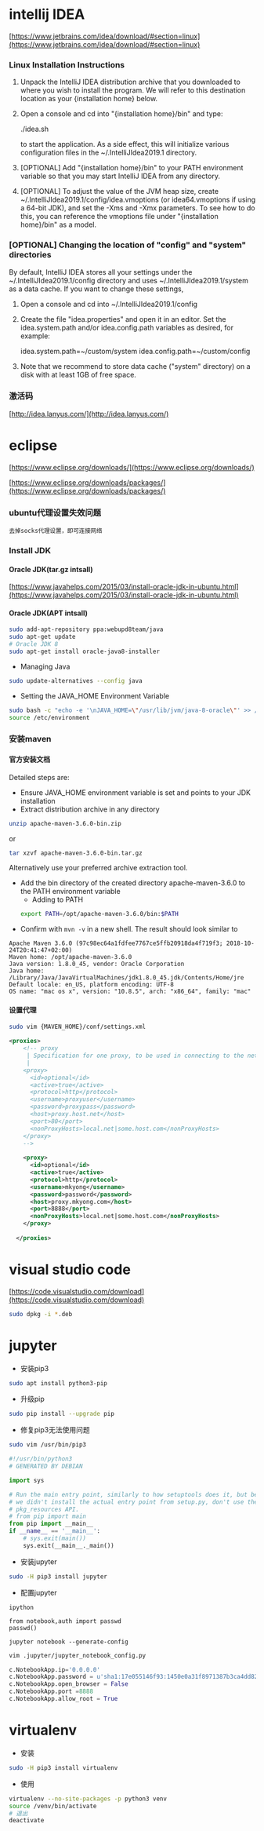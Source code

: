 # intellij IDEA

[https://www.jetbrains.com/idea/download/#section=linux](https://www.jetbrains.com/idea/download/#section=linux)

 ### Linux Installation Instructions
  1. Unpack the IntelliJ IDEA distribution archive that you downloaded to
     where you wish to install the program. We will refer to this destination
     location as your {installation home} below.

  2. Open a console and cd into "{installation home}/bin" and type:

       ./idea.sh

     to start the application. As a side effect, this will initialize various
     configuration files in the ~/.IntelliJIdea2019.1 directory.

  3. [OPTIONAL] Add "{installation home}/bin" to your PATH environment
     variable so that you may start IntelliJ IDEA from any directory.

  4. [OPTIONAL] To adjust the value of the JVM heap size, create
      ~/.IntelliJIdea2019.1/config/idea.vmoptions (or idea64.vmoptions
      if using a 64-bit JDK), and set the -Xms and -Xmx parameters. To see how
      to do this, you can reference the vmoptions file under
      "{installation home}/bin" as a model.

 ### [OPTIONAL] Changing the location of "config" and "system" directories
  By default, IntelliJ IDEA stores all your settings under the ~/.IntelliJIdea2019.1/config
  directory and uses ~/.IntelliJIdea2019.1/system as a data cache.
  If you want to change these settings,

  1. Open a console and cd into ~/.IntelliJIdea2019.1/config

  2. Create the file "idea.properties" and open it in an editor. Set the
     idea.system.path and/or idea.config.path variables as desired, for
     example:

     idea.system.path=~/custom/system
     idea.config.path=~/custom/config

  3. Note that we recommend to store data cache ("system" directory) on a disk
     with at least 1GB of free space.
     
### 激活码
[http://idea.lanyus.com/](http://idea.lanyus.com/)

### 

# eclipse

[https://www.eclipse.org/downloads/](https://www.eclipse.org/downloads/)

[https://www.eclipse.org/downloads/packages/](https://www.eclipse.org/downloads/packages/)

### ubuntu代理设置失效问题
`去掉socks代理设置，即可连接网络`

### Install JDK 
#### Oracle JDK(tar.gz intsall)
[https://www.javahelps.com/2015/03/install-oracle-jdk-in-ubuntu.html](https://www.javahelps.com/2015/03/install-oracle-jdk-in-ubuntu.html)

#### Oracle JDK(APT intsall)
```bash
sudo add-apt-repository ppa:webupd8team/java
sudo apt-get update
# Oracle JDK 8
sudo apt-get install oracle-java8-installer
```
- Managing Java
```bash
sudo update-alternatives --config java
```
- Setting the JAVA_HOME Environment Variable
```bash
sudo bash -c "echo -e '\nJAVA_HOME=\"/usr/lib/jvm/java-8-oracle\"' >> /etc/environment"
source /etc/environment
```
### 安装maven
#### 官方安装文档
Detailed steps are:

-   Ensure  JAVA_HOME  environment variable is set and points to your JDK installation
-   Extract distribution archive in any directory
```bash
unzip apache-maven-3.6.0-bin.zip
```
or
```bash
tar xzvf apache-maven-3.6.0-bin.tar.gz
```
Alternatively use your preferred archive extraction tool.

-   Add the  bin  directory of the created directory  apache-maven-3.6.0  to the  PATH  environment variable
	-   Adding to  PATH
	```bash
	export PATH=/opt/apache-maven-3.6.0/bin:$PATH
	```
-   Confirm with  `mvn -v`  in a new shell. The result should look similar to
```
Apache Maven 3.6.0 (97c98ec64a1fdfee7767ce5ffb20918da4f719f3; 2018-10-24T20:41:47+02:00)
Maven home: /opt/apache-maven-3.6.0
Java version: 1.8.0_45, vendor: Oracle Corporation
Java home: /Library/Java/JavaVirtualMachines/jdk1.8.0_45.jdk/Contents/Home/jre
Default locale: en_US, platform encoding: UTF-8
OS name: "mac os x", version: "10.8.5", arch: "x86_64", family: "mac"
```

#### 设置代理
```bash
sudo vim {MAVEN_HOME}/conf/settings.xml
```
```xml
<proxies>
    <!-- proxy
     | Specification for one proxy, to be used in connecting to the network.
     |
    <proxy>
      <id>optional</id>
      <active>true</active>
      <protocol>http</protocol>
      <username>proxyuser</username>
      <password>proxypass</password>
      <host>proxy.host.net</host>
      <port>80</port>
      <nonProxyHosts>local.net|some.host.com</nonProxyHosts>
    </proxy>
    -->
	
	<proxy>
      <id>optional</id>
      <active>true</active>
      <protocol>http</protocol>
      <username>mkyong</username>
      <password>password</password>
      <host>proxy.mkyong.com</host>
      <port>8888</port>
      <nonProxyHosts>local.net|some.host.com</nonProxyHosts>
    </proxy>
	
  </proxies>
```

# visual studio code

[https://code.visualstudio.com/download](https://code.visualstudio.com/download)

```bash
sudo dpkg -i *.deb
```

# jupyter
- 安装pip3
```bash
sudo apt install python3-pip
```
- 升级pip
```bash
sudo pip install --upgrade pip
```
- 修复pip3无法使用问题
```bash
sudo vim /usr/bin/pip3
```
```py
#!/usr/bin/python3
# GENERATED BY DEBIAN

import sys

# Run the main entry point, similarly to how setuptools does it, but because
# we didn't install the actual entry point from setup.py, don't use the
# pkg_resources API.
# from pip import main
from pip import __main__
if __name__ == '__main__':
    # sys.exit(main())
    sys.exit(__main__._main())
```
- 安装jupyter
```bash
sudo -H pip3 install jupyter
```
- 配置jupyter
```
ipython

from notebook,auth import passwd
passwd()
```
```
jupyter notebook --generate-config
```
```bash
vim .jupyter/jupyter_notebook_config.py
```
```py
c.NotebookApp.ip='0.0.0.0'
c.NotebookApp.password = u'sha1:17e055146f93:1450e0a31f8971387b3ca4dd82a19ee1f0c1ec59'
c.NotebookApp.open_browser = False
c.NotebookApp.port =8888
c.NotebookApp.allow_root = True
```

# virtualenv
- 安装
```bash
sudo -H pip3 install virtualenv
```
- 使用
```bash
virtualenv --no-site-packages -p python3 venv
source /venv/bin/activate
# 退出
deactivate
```
<!--stackedit_data:
eyJoaXN0b3J5IjpbLTk5NDYxODI1Myw5NDE0ODkxNDAsMTY0MT
MzNTMwNCwtMTY1ODgxOTE4MSwyOTY5OTU5ODcsLTU1NDIwODM1
NywtMjEwMjM4MzM0MiwtMzQ4ODI4Nzc4LC0xOTc0OTAzMjQzLD
E2MDYxMzY4NDAsLTE0ODc5ODA1NTMsLTQ0NDY4Nzg4MSwtMTYx
OTMyNzgwNywtNTM0MzYzNTczLDE0ODMwOTY0NCw1OTUyMTU1Nz
EsNzQ5ODIwMjksNDY0NDM0NzMsLTIwODg3NDY2MTJdfQ==
-->